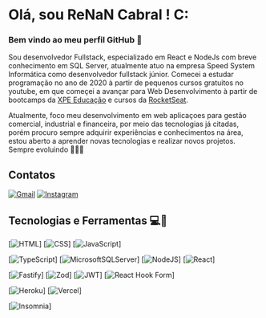 # Olá, sou ReNaN Cabral !  C:
### Bem vindo ao meu perfil GitHub 👋

Sou desenvolvedor Fullstack, especializado em React e NodeJs com breve conhecimento em SQL Server, atualmente atuo na empresa Speed System Informática como desenvolvedor fullstack júnior. Comecei a estudar programação 
no ano de 2020 à partir de pequenos cursos gratuitos no youtube, em que começei a avançar para Web Desenvolvimento à partir de bootcamps da [XPE Educação](https://www.xpeducacao.com.br)  e cursos da [RocketSeat](https://app.rocketseat.com.br).

Atualmente, foco meu desenvolvimento em web aplicaçoes para gestão comercial, industrial e financeira, por meio das tecnologias já citadas, porém procuro sempre adquirir experiências e conhecimentos na área, estou
aberto a aprender novas tecnologias e realizar novos projetos. Sempre evoluindo 🚀🚀🚀   

## Contatos
[![Gmail](https://img.shields.io/badge/Gmail-D14836?style=for-the-badge&logo=gmail&logoColor=white)](mailto:renangusoncabral@gmail.com)
[![Instagram](https://img.shields.io/badge/Instagram-E4405F?style=for-the-badge&logo=instagram&logoColor=white)](https://www.instagram.com/re.isnan/)

## Tecnologias e Ferramentas 💻🧰
[![HTML](https://img.shields.io/badge/HTML5-E34F26?style=for-the-badge&logo=html5&logoColor=white)]
[![CSS](https://img.shields.io/badge/CSS3-1572B6?style=for-the-badge&logo=css3&logoColor=white)]
[![JavaScript](https://img.shields.io/badge/JavaScript-323330?style=for-the-badge&logo=javascript&logoColor=F7DF1E)]


[![TypeScript](https://img.shields.io/badge/TypeScript-007ACC?style=for-the-badge&logo=typescript&logoColor=white)]
[![MicrosoftSQLServer](https://img.shields.io/badge/Microsoft%20SQL%20Server-CC2927?style=for-the-badge&logo=microsoft%20sql%20server&logoColor=white)]
[![NodeJS](https://img.shields.io/badge/node.js-6DA55F?style=for-the-badge&logo=node.js&logoColor=white)]
[![React](https://img.shields.io/badge/React-20232A?style=for-the-badge&logo=react&logoColor=61DAFB)]


[![Fastify](https://img.shields.io/badge/fastify-%23000000.svg?style=for-the-badge&logo=fastify&logoColor=white)]
[![Zod](https://img.shields.io/badge/zod-%233068b7.svg?style=for-the-badge&logo=zod&logoColor=white)]
[![JWT](https://img.shields.io/badge/JWT-black?style=for-the-badge&logo=JSON%20web%20tokens)]
[![React Hook Form](https://img.shields.io/badge/React%20Hook%20Form-%23EC5990.svg?style=for-the-badge&logo=reacthookform&logoColor=white)]


[![Heroku](https://img.shields.io/badge/Heroku-430098?style=for-the-badge&logo=heroku&logoColor=white)]
[![Vercel](https://img.shields.io/badge/vercel-%23000000.svg?style=for-the-badge&logo=vercel&logoColor=white)]


[![Insomnia](https://img.shields.io/badge/Insomnia-black?style=for-the-badge&logo=insomnia&logoColor=5849BE)]
    
    
    